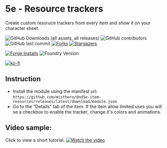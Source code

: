 # 5e - Resource trackers
Create custom resoruce trackers from every item and show it on your character sheet.

![GitHub Downloads (all assets, all releases)][download-shield] ![GitHub contributors][contributor-shield] ![GitHub last commit][last-commit-shield] [![Forks][forks-shield]][forks-url] [![Stargazers][stars-shield]][stars-url]

[![Forge Installs][forge-installs]][forge-link] ![Foundry Version](https://img.shields.io/endpoint?label=Foundry%20VTT%20versions:&url=https://foundryshields.com/version?url=https://raw.githubusercontent.com/misthero/dnd5e-item-resources/main/module.json)

[![ko-fi](https://img.shields.io/badge/ko--fi-Support%20Me-red?style=flat-square&logo=ko-fi)](https://ko-fi.com/misthero)

## Instruction
- Install the module using the manifest url:  `https://github.com/misthero/dnd5e-item-resources/releases/latest/download/module.json`
- Go to the "Details" tab of the item. If the item allow limited uses you will se a checkbox to enable the tracker, change it's colors and animations.

## Video sample:
Click to view a short tutorial.
[![Watch the video](https://i.postimg.cc/xjJRnTFh/screenshot-2025-06-03.png)]([https://youtu.be/vt5fpE0bzSY](https://youtu.be/tFYAjJ_s71Y))



[issues]: https://github.com/misthero/dnd5e-item-resources/issues
[forks-shield]: https://img.shields.io/github/forks/misthero/dnd5e-item-resources.svg?style=flat-round
[forks-url]: https://github.com/forks/misthero/dnd5e-item-resources/network/members
[stars-shield]: https://img.shields.io/github/stars/misthero/dnd5e-item-resources.svg?style=flat-round
[stars-url]: https://github.com/misthero/dnd5e-item-resources/stargazers
[download-shield]: https://img.shields.io/github/downloads/misthero/dnd5e-item-resources/total?label=Latest%20Downloads
[contributor-shield]: https://img.shields.io/github/contributors/misthero/dnd5e-item-resources?label=Contributors
[last-commit-shield]: https://img.shields.io/github/last-commit/misthero/dnd5e-item-resources?label=Last%20Commit
[forge-installs]: https://img.shields.io/badge/dynamic/json?label=Forge%20Installs&query=package.installs&suffix=%25&url=https://forge-vtt.com/api/bazaar/package/dnd5e-item-resources&colorB=blueviolet
[forge-link]: https://forge-vtt.com/bazaar#package=dnd5e-item-resources
